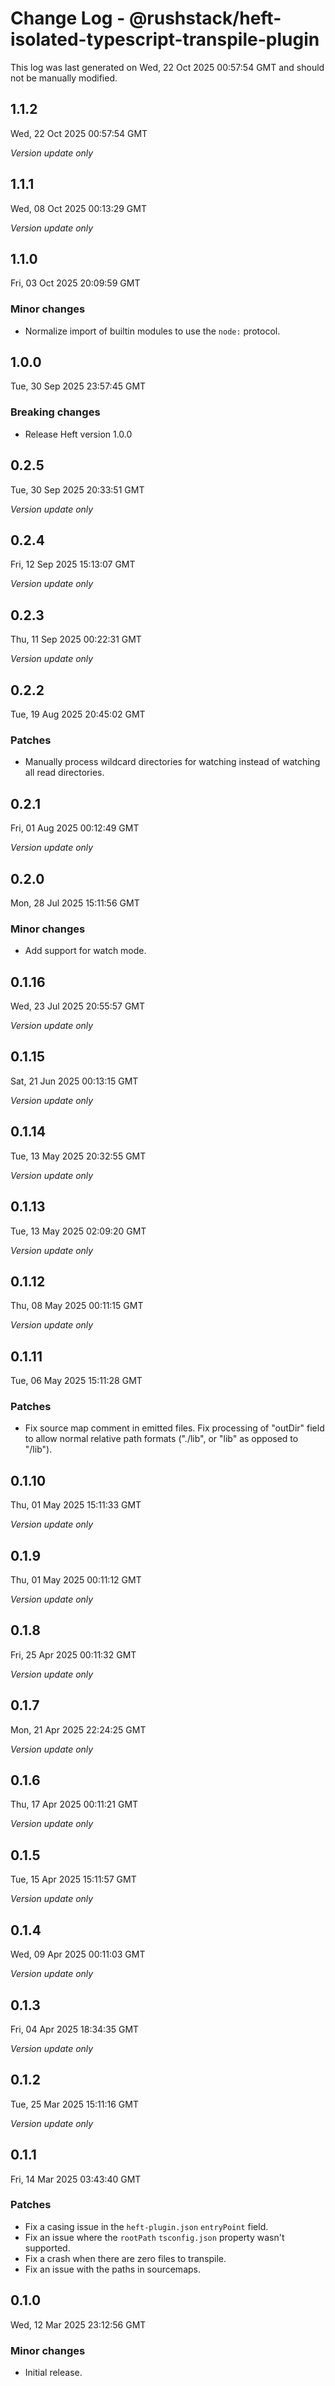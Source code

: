 # Change Log - @rushstack/heft-isolated-typescript-transpile-plugin

This log was last generated on Wed, 22 Oct 2025 00:57:54 GMT and should not be manually modified.

## 1.1.2
Wed, 22 Oct 2025 00:57:54 GMT

_Version update only_

## 1.1.1
Wed, 08 Oct 2025 00:13:29 GMT

_Version update only_

## 1.1.0
Fri, 03 Oct 2025 20:09:59 GMT

### Minor changes

- Normalize import of builtin modules to use the `node:` protocol.

## 1.0.0
Tue, 30 Sep 2025 23:57:45 GMT

### Breaking changes

- Release Heft version 1.0.0

## 0.2.5
Tue, 30 Sep 2025 20:33:51 GMT

_Version update only_

## 0.2.4
Fri, 12 Sep 2025 15:13:07 GMT

_Version update only_

## 0.2.3
Thu, 11 Sep 2025 00:22:31 GMT

_Version update only_

## 0.2.2
Tue, 19 Aug 2025 20:45:02 GMT

### Patches

- Manually process wildcard directories for watching instead of watching all read directories.

## 0.2.1
Fri, 01 Aug 2025 00:12:49 GMT

_Version update only_

## 0.2.0
Mon, 28 Jul 2025 15:11:56 GMT

### Minor changes

- Add support for watch mode.

## 0.1.16
Wed, 23 Jul 2025 20:55:57 GMT

_Version update only_

## 0.1.15
Sat, 21 Jun 2025 00:13:15 GMT

_Version update only_

## 0.1.14
Tue, 13 May 2025 20:32:55 GMT

_Version update only_

## 0.1.13
Tue, 13 May 2025 02:09:20 GMT

_Version update only_

## 0.1.12
Thu, 08 May 2025 00:11:15 GMT

_Version update only_

## 0.1.11
Tue, 06 May 2025 15:11:28 GMT

### Patches

- Fix source map comment in emitted files. Fix processing of "outDir" field to allow normal relative path formats ("./lib", or "lib" as opposed to "/lib").

## 0.1.10
Thu, 01 May 2025 15:11:33 GMT

_Version update only_

## 0.1.9
Thu, 01 May 2025 00:11:12 GMT

_Version update only_

## 0.1.8
Fri, 25 Apr 2025 00:11:32 GMT

_Version update only_

## 0.1.7
Mon, 21 Apr 2025 22:24:25 GMT

_Version update only_

## 0.1.6
Thu, 17 Apr 2025 00:11:21 GMT

_Version update only_

## 0.1.5
Tue, 15 Apr 2025 15:11:57 GMT

_Version update only_

## 0.1.4
Wed, 09 Apr 2025 00:11:03 GMT

_Version update only_

## 0.1.3
Fri, 04 Apr 2025 18:34:35 GMT

_Version update only_

## 0.1.2
Tue, 25 Mar 2025 15:11:16 GMT

_Version update only_

## 0.1.1
Fri, 14 Mar 2025 03:43:40 GMT

### Patches

- Fix a casing issue in the `heft-plugin.json` `entryPoint` field.
- Fix an issue where the `rootPath` `tsconfig.json` property wasn't supported.
- Fix a crash when there are zero files to transpile.
- Fix an issue with the paths in sourcemaps.

## 0.1.0
Wed, 12 Mar 2025 23:12:56 GMT

### Minor changes

- Initial release.

